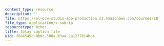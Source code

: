 ```yaml
---
content_type: resource
description: ''
file: https://ol-ocw-studio-app-production.s3.amazonaws.com/courses/18-01sc-single-variable-calculus-fall-2010/f684549d0b0c508ab3aa2a1237814bc4_ryLdyDrBfvI.vtt
file_type: application/x-subrip
resourcetype: Other
title: 3play caption file
uid: f684549d-0b0c-508a-b3aa-2a1237814bc4
---
```

